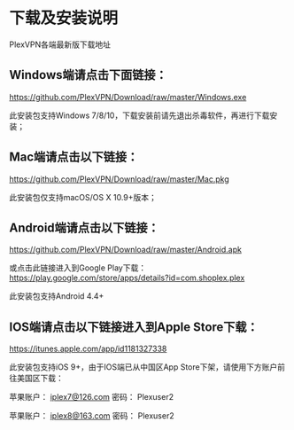 # 下载及安装说明
PlexVPN各端最新版下载地址

## Windows端请点击下面链接：
https://github.com/PlexVPN/Download/raw/master/Windows.exe

此安装包支持Windows 7/8/10，下载安装前请先退出杀毒软件，再进行下载安装；

## Mac端请点击以下链接：
https://github.com/PlexVPN/Download/raw/master/Mac.pkg

此安装包仅支持macOS/OS X 10.9+版本；

## Android端请点击以下链接：
https://github.com/PlexVPN/Download/raw/master/Android.apk

或点击此链接进入到Google Play下载：
https://play.google.com/store/apps/details?id=com.shoplex.plex

此安装包支持Android 4.4+

## IOS端请点击以下链接进入到Apple Store下载：
https://itunes.apple.com/app/id1181327338

此安装包支持iOS 9+，由于IOS端已从中国区App Store下架，请使用下方账户前往美国区下载：

苹果账户： iplex7@126.com 密码： Plexuser2

苹果账户： iplex8@163.com 密码： Plexuser2
